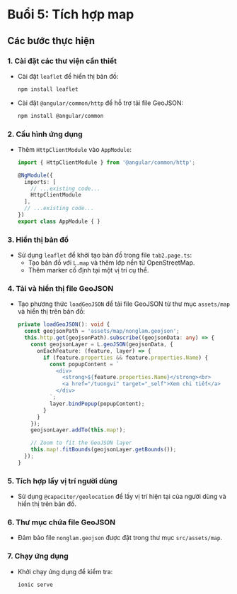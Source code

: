 # Buổi 5: Tích hợp map

## Các bước thực hiện

### 1. Cài đặt các thư viện cần thiết
- Cài đặt `leaflet` để hiển thị bản đồ:
  ```bash
  npm install leaflet
  ```
- Cài đặt `@angular/common/http` để hỗ trợ tải file GeoJSON:
  ```bash
  npm install @angular/common
  ```

### 2. Cấu hình ứng dụng
- Thêm `HttpClientModule` vào `AppModule`:
  ```typescript
  import { HttpClientModule } from '@angular/common/http';

  @NgModule({
    imports: [
      // ...existing code...
      HttpClientModule
    ],
    // ...existing code...
  })
  export class AppModule { }
  ```

### 3. Hiển thị bản đồ
- Sử dụng `leaflet` để khởi tạo bản đồ trong file `tab2.page.ts`:
  - Tạo bản đồ với `L.map` và thêm lớp nền từ OpenStreetMap.
  - Thêm marker cố định tại một vị trí cụ thể.

### 4. Tải và hiển thị file GeoJSON
- Tạo phương thức `loadGeoJSON` để tải file GeoJSON từ thư mục `assets/map` và hiển thị trên bản đồ:
  ```typescript
  private loadGeoJSON(): void {
    const geojsonPath = 'assets/map/nonglam.geojson';
    this.http.get(geojsonPath).subscribe((geojsonData: any) => {
      const geojsonLayer = L.geoJSON(geojsonData, {
        onEachFeature: (feature, layer) => {
          if (feature.properties && feature.properties.Name) {
            const popupContent = `
              <div>
                <strong>${feature.properties.Name}</strong><br>
                <a href="/tuongvi" target="_self">Xem chi tiết</a>
              </div>
            `;
            layer.bindPopup(popupContent);
          }
        }
      });
      geojsonLayer.addTo(this.map!);

      // Zoom to fit the GeoJSON layer
      this.map!.fitBounds(geojsonLayer.getBounds());
    });
  }
  ```

### 5. Tích hợp lấy vị trí người dùng
- Sử dụng `@capacitor/geolocation` để lấy vị trí hiện tại của người dùng và hiển thị trên bản đồ.

### 6. Thư mục chứa file GeoJSON
- Đảm bảo file `nonglam.geojson` được đặt trong thư mục `src/assets/map`.

### 7. Chạy ứng dụng
- Khởi chạy ứng dụng để kiểm tra:
  ```bash
  ionic serve
  ```

